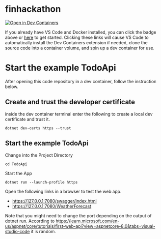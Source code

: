 # finhackathon
[![Open in Dev Containers](https://img.shields.io/static/v1?label=Dev%20Containers&message=Open&color=blue&logo=visualstudiocode)](https://vscode.dev/redirect?url=vscode://ms-vscode-remote.remote-containers/cloneInVolume?url=https://github.com/markozi/finhackathon)

If you already have VS Code and Docker installed, you can click the badge above or [here](https://vscode.dev/redirect?url=vscode://ms-vscode-remote.remote-containers/cloneInVolume?url=https://github.com/markozi/finhackathon) to get started. Clicking these links will cause VS Code to automatically install the Dev Containers extension if needed, clone the source code into a container volume, and spin up a dev container for use.

# Start the example TodoApi
After opening this code repository in a dev container, follow the instruction below.

## Create and trust the developer certificate
inside the dev container terminal enter the following to create a local dev certificate and trust it.
```
dotnet dev-certs https --trust
```

## Start the example TodoApi
Change into the Project Directory
```
cd TodoApi
```

Start the App
```
dotnet run --launch-profile https
```

Open the following links in a browser to test the web app.
* https://127.0.0.1:7080/swagger/index.html
* https://127.0.0.1:7080/WeatherForecast

Note that you might need to change the port depending on the output of dotnet run. According to https://learn.microsoft.com/en-us/aspnet/core/tutorials/first-web-api?view=aspnetcore-8.0&tabs=visual-studio-code it is random.


